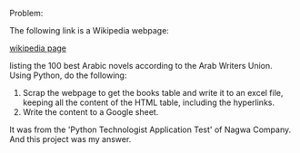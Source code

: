 Problem:

The following link is a Wikipedia webpage:

[wikipedia page](https://ar.wikipedia.org/wiki/%D9%82%D8%A7%D8%A6%D9%85%D8%A9_%D8%A3%D9%81%D8%B6%D9%84_%D9%85%D8%A6%D8%A9_%D8%B1%D9%88%D8%A7%D9%8A%D8%A9_%D8%B9%D8%B1%D8%A8%D9%8A%D8%A9)

listing the 100 best Arabic novels according to the Arab Writers
Union.
Using Python, do the following:
1. Scrap the webpage to get the books table and write it to an excel file, keeping all the content of the HTML table, including the hyperlinks.
2. Write the content to a Google sheet.

It was from the 'Python Technologist Application Test' of Nagwa Company.
And this project was my answer. 
